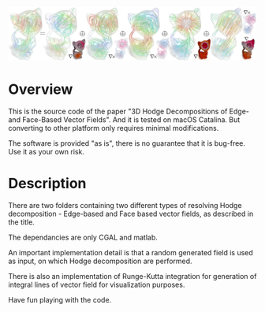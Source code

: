 ![alt text](https://github.com/rdzhao/3DHodgeDecomposition/blob/master/figs/teaser.png)

# Overview

This is the source code of the paper "3D Hodge Decompositions of Edge- and Face-Based Vector Fields". And it is tested on 
macOS Catalina. But converting to other platform only requires minimal modifications.

The software is provided "as is", there is no guarantee that it is bug-free. Use it as your own risk.

# Description

There are two folders containing two different types of resolving Hodge decomposition - Edge-based and Face based vector fields, as described in the title.

The dependancies are only CGAL and matlab. 

An important implementation detail is that a random generated field is used as input, on which Hodge decomposition are performed.

There is also an implementation of Runge-Kutta integration for generation of integral lines of vector field for visualization purposes. 

Have fun playing with the code. 
